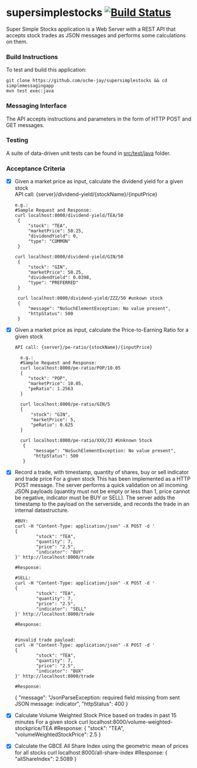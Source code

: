 # supersimplestocks [![Build Status](https://travis-ci.org/oche-jay/supersimplestocks.svg?branch=master)](https://travis-ci.org/oche-jay/simplemessagingapp)

Super Simple Stocks application is a Web Server with a REST API that accepts stock trades as JSON messages and performs
some calculations on them.

### Build Instructions
To test and build this application:

    git clone https://github.com/oche-jay/supersimplestocks && cd simplemessagingapp
    mvn test exec:java
    
### Messaging Interface
 The API accepts instructions and parameters in the form of HTTP POST and GET messages.
  
 ### Testing
A suite of data-driven unit tests can be found in  [src/test/java](/src/test/java/) folder.

 ### Acceptance Criteria                             

  - [x] Given a market price as input, calculate the dividend yield for a given stock  
        API call: {server}/dividend-yield/{stockName}/{inputPrice}
        
        e.g.:
        #Sample Request and Response:  
        curl localhost:8000/dividend-yield/TEA/50   
         {
             "stock": "TEA",
             "marketPrice": 50.25,
             "dividendYield": 0,
             "type": "COMMON"
         }
 
        curl localhost:8000/dividend-yield/GIN/50     
         {
             "stock": "GIN",
             "marketPrice": 50.25,
             "dividendYield": 0.0398,
             "type": "PREFERRED"
         }
             
         curl localhost:8000/dividend-yield/ZZZ/50 #unkown stock
         {
             "message": "NoSuchElementException: No value present",
             "httpStatus": 500
         }

  - [x]  Given a market price as input, calculate the Price-to-Earning Ratio for a given stock  
         
         API call: {server}/pe-ratio/{stockName}/{inputPrice}
                   
           e.g.:
           #Sample Request and Response:  
           curl localhost:8000/pe-ratio/POP/10.05  
           {
              "stock": "POP",
              "marketPrice": 10.05,
              "peRatio": 1.2563
           }
            
           curl localhost:8000/pe-ratio/GIN/5    
           {
               "stock": "GIN",
               "marketPrice": 5,
               "peRatio": 0.625
           }          
            
           curl localhost:8000/pe-ratio/XXX/33 #Unknown Stock
            {
                "message": "NoSuchElementException: No value present",
                "httpStatus": 500
            }
            
  - [x] Record a trade, with timestamp, quantity of shares, buy or sell indicator and trade price For a given stock
        This has been implemented as a HTTP POST message. The server performs a quick validation on all incoming 
        JSON payloads (quantity must not be empty or less than 1, price cannot be negative, indicator 
        must be BUY or SELL). The server adds the timestamp to the payload on the serverside, and records the trade
        in an internal datastructure.
        
        #BUY:
        curl -H "Content-Type: application/json" -X POST -d ' 
        {
                "stock": "TEA",
                "quantity": 7,
                "price": "2.5",
                "indicator": "BUY"
        }' http://localhost:8000/trade
        
        #Response:
        
        #SELL:
        curl -H "Content-Type: application/json" -X POST -d ' 
        {
                "stock": "TEA",
                "quantity": 7,
                "price": "2.5",
                "indicator": "SELL"
        }' http://localhost:8000/trade
        
        #Response:
        
        
        #invalid trade payload:
        curl -H "Content-Type: application/json" -X POST -d ' 
        {
                "stock": "TEA",
                "quantity": 7,
                "price": "2.5",
                "indicator": "BUX"
        }' http://localhost:8000/trade
                
        #Response:
       {
           "message": "JsonParseException: required field missing from sent JSON message: indicator",
           "httpStatus": 400
       }
         
 
                
  - [x] Calculate Volume Weighted Stock Price based on trades in past 15 minutes For a given stock
        curl localhost:8000/volume-weighted-stockprice/TEA
        #Response:
        {
            "stock": "TEA",
            "volumeWeightedStockPrice": 2.5
        }
  
  
  - [x] Calculate the GBCE All Share Index using the geometric mean of prices for all stocks
        curl localhost:8000/all-share-index
        #Response:
        {
            "allShareIndex": 2.5089
        }